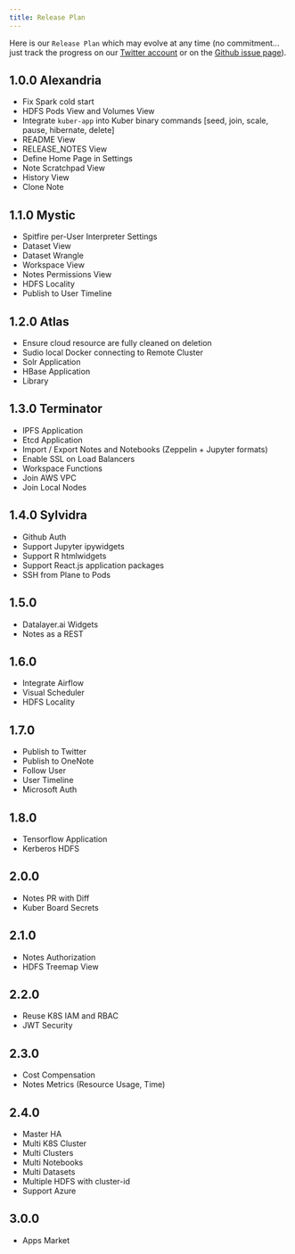 ```yaml
---
title: Release Plan
---
```


Here is our `Release Plan` which may evolve at any time (no commitment... just track the progress on our [Twitter account](https://twitter.com/datalayerio) or on the [Github issue page](https://github.com/datalayer/datalayer/issues)).

## 1.0.0 Alexandria

+ Fix Spark cold start
+ HDFS Pods View and Volumes View
+ Integrate `kuber-app` into Kuber binary commands [seed, join, scale, pause, hibernate, delete]
+ README View
+ RELEASE_NOTES View
+ Define Home Page in Settings
+ Note Scratchpad View
+ History View
+ Clone Note

## 1.1.0 Mystic

+ Spitfire per-User Interpreter Settings
+ Dataset View
+ Dataset Wrangle
+ Workspace View
+ Notes Permissions View
+ HDFS Locality
+ Publish to User Timeline

## 1.2.0 Atlas

+ Ensure cloud resource are fully cleaned on deletion
+ Sudio local Docker connecting to Remote Cluster
+ Solr Application
+ HBase Application
+ Library

## 1.3.0 Terminator

+ IPFS Application
+ Etcd Application
+ Import / Export Notes and Notebooks (Zeppelin + Jupyter formats)
+ Enable SSL on Load Balancers
+ Workspace Functions
+ Join AWS VPC
+ Join Local Nodes

## 1.4.0 Sylvidra

+ Github Auth
+ Support Jupyter ipywidgets
+ Support R htmlwidgets
+ Support React.js application packages
+ SSH from Plane to Pods

## 1.5.0

+ Datalayer.ai Widgets
+ Notes as a REST

## 1.6.0

+ Integrate Airflow
+ Visual Scheduler
+ HDFS Locality

## 1.7.0

+ Publish to Twitter
+ Publish to OneNote
+ Follow User
+ User Timeline
+ Microsoft Auth

## 1.8.0

+ Tensorflow Application
+ Kerberos HDFS

## 2.0.0

+ Notes PR with Diff
+ Kuber Board Secrets

## 2.1.0

+ Notes Authorization
+ HDFS Treemap View

## 2.2.0

+ Reuse K8S IAM and RBAC
+ JWT Security

## 2.3.0

+ Cost Compensation
+ Notes Metrics (Resource Usage, Time)

## 2.4.0

+ Master HA
+ Multi K8S Cluster
+ Multi Clusters
+ Multi Notebooks
+ Multi Datasets
+ Multiple HDFS with cluster-id
+ Support Azure

## 3.0.0

+ Apps Market

<!--
+ datalayer-contrib kubicorn branch (for AWS EIP address)
vendor/github.com/kris-nova/kubicorn/cloud/amazon/public/resources/launchconfiguration.go 			
            logger.Debug("Attempting to lookup master IP for node registration..")
 			input := &ec2.DescribeInstancesInput{
 				Filters: []*ec2.Filter{
+					{
+						Name:   S("tag:Cost"),
+						Values: []*string{S("kuber")},
+					},
 					{
 						Name:   S("tag:Name"),
 						Values: []*string{S(fmt.Sprintf("%s.master", immutable.Name))},
+ kuber create --name my-kuber --num-workers 3 --cloud aws --auth twitter - apps hdfs,spark,spitfire,kuber-board
 + parameter description http://docs.datalayer.io/docs/kuber/ -> automatically clone the repo you give on the notebook with --repo...
+ Test lower case viper.BindPFlag("microsoftredirect", serverCmd.PersistentFlags().Lookup("microsoft-redirect"))? 
+ Reuse as much as possible of k8s-dashboard source code
+ Benchmark Performance
+ Golang check for SSL on HTTP request
+ Revisit this.xxx = window['xxx']
+ Support IPython Kernels
+ Jupyter Application
+ R (RStudio, Shiny and Sparklyr) Application
-->
